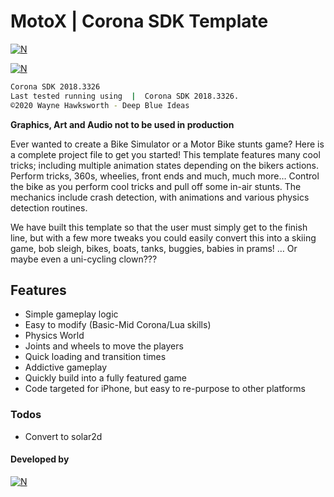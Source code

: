 # MotoX | Corona SDK Template
[![N](https://www.deepblueideas.com/dbiNew2/wp-content/uploads/2015/08/shapeimage_6.png)](https://www.deepblueideas.com/product/moto-x/)

[![N](https://www.deepblueideas.com/dbiNew2/wp-content/uploads/2015/08/b.jpg)](https://www.deepblueideas.com/product/moto-x/)

```sh
Corona SDK 2018.3326
Last tested running using  |  Corona SDK 2018.3326.
©2020 Wayne Hawksworth - Deep Blue Ideas
```
**Graphics, Art and Audio not to be used in production**

Ever wanted to create a Bike Simulator or a Motor Bike stunts game? Here is a complete project file to get you started! This template features many cool tricks; including multiple animation states depending on the bikers actions. Perform tricks, 360s, wheelies, front ends and much, much more… Control the bike as you perform cool tricks and pull off some in-air stunts. The mechanics include crash detection, with animations and various physics detection routines.

We have built this template so that the user must simply get to the finish line, but with a few more tweaks you could easily convert this into a skiing game, bob sleigh, bikes, boats, tanks, buggies, babies in prams! … Or maybe even a uni-cycling clown???

## Features

  - Simple gameplay logic
  - Easy to modify (Basic-Mid Corona/Lua skills)
  - Physics World
  - Joints and wheels to move the players
  - Quick loading and transition times
  - Addictive gameplay
  - Quickly build into a fully featured game
  - Code targeted for iPhone, but easy to re-purpose to other platforms

### Todos
 - Convert to solar2d

#### Developed by
[![N](https://www.deepblueideas.com/dbiNew2/wp-content/uploads/2014/09/web_logo_5.png)](https://www.deepblueideas.com)
